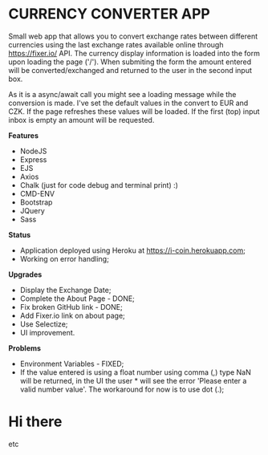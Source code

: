 # CURRENCY CONVERTER APP

Small web app that allows you to convert exchange rates between different currencies using the last exchange rates available online through https://fixer.io/ API. The currency display information is loaded into the form upon loading the page ('/'). When submiting the form the amount entered will be converted/exchanged and returned to the user in the second input box.

As it is a async/await call you might see a loading message while the conversion is made. I've set the default values in the convert to EUR and CZK. If the page refreshes these values will be loaded. If the first (top) input inbox is empty an amount will be requested.

**Features**

* NodeJS
* Express
* EJS
* Axios
* Chalk (just for code debug and terminal print) :)
* CMD-ENV
* Bootstrap
* JQuery
* Sass

**Status**
* Application deployed using Heroku at https://i-coin.herokuapp.com;
* Working on error handling;

**Upgrades**

* Display the Exchange Date;
* Complete the About Page - DONE;
* Fix broken GitHub link - DONE;
* Add Fixer.io link on about page;
* Use Selectize;
* UI improvement.

**Problems**

* Environment Variables - FIXED;
* If the value entered is using a float number using comma (,) type NaN will be returned, in the UI the user * will see the error 'Please enter a valid number value'. The workaround for now is to use dot (.);

# Hi there
etc


